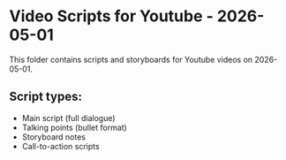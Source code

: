 # Video Scripts for Youtube - 2026-05-01

This folder contains scripts and storyboards for Youtube videos on 2026-05-01.

## Script types:
- Main script (full dialogue)
- Talking points (bullet format)
- Storyboard notes
- Call-to-action scripts
